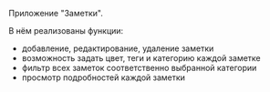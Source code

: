Приложение "Заметки".

В нём реализованы функции:
- добавление, редактирование, удаление заметки
- возможность задать цвет, теги и категорию каждой заметке
- фильтр всех заметок соответственно выбранной категории
- просмотр подробностей каждой заметки

